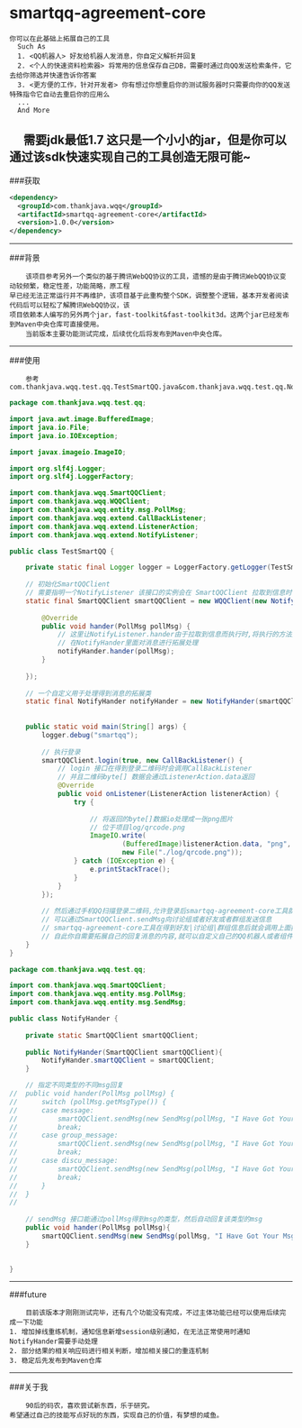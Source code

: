 # smartqq-agreement-core
    你可以在此基础上拓展自己的工具
      Such As
      1. <QQ机器人> 好友给机器人发消息，你自定义解析并回复
      2. <个人的快速资料检索器> 将常用的信息保存自己DB，需要时通过向QQ发送检索条件，它去给你筛选并快速告诉你答案
      3. <更方便的工作，针对开发者> 你有想过你想重启你的测试服务器时只需要向你的QQ发送特殊指令它自动去重启你的应用么
      ...
      And More
      需要jdk最低1.7
      这只是一个小小的jar，但是你可以通过该sdk快速实现自己的工具创造无限可能~
---

###获取
```xml
<dependency>
  <groupId>com.thankjava.wqq</groupId>
  <artifactId>smartqq-agreement-core</artifactId>
  <version>1.0.0</version>
</dependency>
```
---

###背景

        该项目参考另外一个类似的基于腾讯WebQQ协议的工具，遗憾的是由于腾讯WebQQ协议变动较频繁，稳定性差，功能简略，原工程
    早已经无法正常运行并不再维护，该项目基于此重构整个SDK，调整整个逻辑，基本开发者阅读代码后可以轻松了解腾讯WebQQ协议，该
    项目依赖本人编写的另外两个jar，fast-toolkit&fast-toolkit3d。这两个jar已经发布到Maven中央仓库可直接使用。
        当前版本主要功能测试完成，后续优化后将发布到Maven中央仓库。
---

###使用

        参考com.thankjava.wqq.test.qq.TestSmartQQ.java&com.thankjava.wqq.test.qq.NotifyHander
```java
package com.thankjava.wqq.test.qq;

import java.awt.image.BufferedImage;
import java.io.File;
import java.io.IOException;

import javax.imageio.ImageIO;

import org.slf4j.Logger;
import org.slf4j.LoggerFactory;

import com.thankjava.wqq.SmartQQClient;
import com.thankjava.wqq.WQQClient;
import com.thankjava.wqq.entity.msg.PollMsg;
import com.thankjava.wqq.extend.CallBackListener;
import com.thankjava.wqq.extend.ListenerAction;
import com.thankjava.wqq.extend.NotifyListener;

public class TestSmartQQ {

	private static final Logger logger = LoggerFactory.getLogger(TestSmartQQ.class);
	
	// 初始化SmartQQClient
	// 需要指明一个NotifyListener 该接口的实例会在 SmartQQClient 拉取到信息时被执行调用
	static final SmartQQClient smartQQClient = new WQQClient(new NotifyListener() {
		
		@Override
		public void hander(PollMsg pollMsg) {
			// 这里让NotifyListener.hander由于拉取到信息而执行时,将执行的方法交由NotifyHander.hander去处理
			// 在NotifyHander里面对消息进行拓展处理
			notifyHander.hander(pollMsg);
		}
		
	});
	
	// 一个自定义用于处理得到消息的拓展类
	static final NotifyHander notifyHander = new NotifyHander(smartQQClient);
	
	
	public static void main(String[] args) {
		logger.debug("smartqq");
		
		// 执行登录
		smartQQClient.login(true, new CallBackListener() {
			// login 接口在得到登录二维码时会调用CallBackListener
			// 并且二维码byte[] 数据会通过ListenerAction.data返回
			@Override
			public void onListener(ListenerAction listenerAction) {
				try {
					
					// 将返回的byte[]数据io处理成一张png图片
					// 位于项目log/qrcode.png
					ImageIO.write(
							(BufferedImage)listenerAction.data, "png", 
							new File("./log/qrcode.png"));
				} catch (IOException e) {
					e.printStackTrace();
				}
			}
		});
		
		// 然后通过手机QQ扫描登录二维码,允许登录后smartqq-agreement-core工具就正常接收信息了
		// 可以通过SmartQQClient.sendMsg向讨论组或者好友或者群组发送信息
		// smartqq-agreement-core工具在得到好友|讨论组|群组信息后就会调用上面提到的NotifyListener.hander
		// 自此你自需要拓展自己的回复消息的内容,就可以自定义自己的QQ机器人或者组件服务拉
	}
}

```
```java
package com.thankjava.wqq.test.qq;

import com.thankjava.wqq.SmartQQClient;
import com.thankjava.wqq.entity.msg.PollMsg;
import com.thankjava.wqq.entity.msg.SendMsg;

public class NotifyHander {
	
	private static SmartQQClient smartQQClient;
	
	public NotifyHander(SmartQQClient smartQQClient){
		NotifyHander.smartQQClient = smartQQClient;
	}

	// 指定不同类型的不同msg回复
//	public void hander(PollMsg pollMsg) {
//		switch (pollMsg.getMsgType()) {
//		case message:
//			smartQQClient.sendMsg(new SendMsg(pollMsg, "I Have Got Your Msg: friend"));
//			break;
//		case group_message:
//			smartQQClient.sendMsg(new SendMsg(pollMsg, "I Have Got Your Msg: group"));
//			break;
//		case discu_message:
//			smartQQClient.sendMsg(new SendMsg(pollMsg, "I Have Got Your Msg: discu"));
//			break;
//		}
//	}
//	
	
	// sendMsg 接口能通过pollMsg得到msg的类型，然后自动回复该类型的msg
	public void hander(PollMsg pollMsg){
		smartQQClient.sendMsg(new SendMsg(pollMsg, "I Have Got Your Msg"));
	}
	

}

```
---

###future

        目前该版本才刚刚测试完毕，还有几个功能没有完成，不过主体功能已经可以使用后续完成一下功能
    1. 增加掉线重练机制，通知信息新增session级别通知，在无法正常使用时通知NotifyHander需要手动处理
    2. 部分结果的相关响应码进行相关判断，增加相关接口的重连机制
    3. 稳定后先发布到Maven仓库
    
---
###关于我

        90后的码农，喜欢尝试新东西，乐于研究。
    希望通过自己的技能写点好玩的东西，实现自己的价值，有梦想的咸鱼。
        
